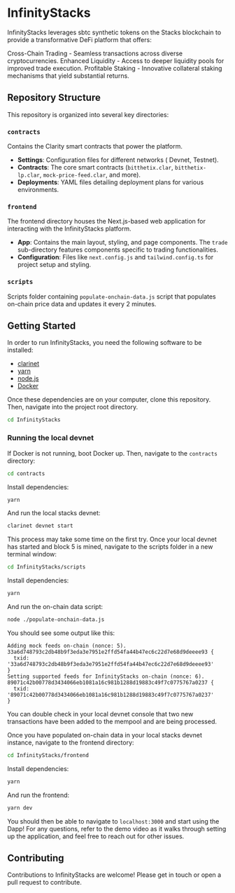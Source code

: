 
# InfinityStacks

InfinityStacks leverages sbtc synthetic tokens on the Stacks blockchain to provide a transformative DeFi platform that offers:

Cross-Chain Trading - Seamless transactions across diverse cryptocurrencies.
Enhanced Liquidity - Access to deeper liquidity pools for improved trade execution.
Profitable Staking - Innovative collateral staking mechanisms that yield substantial returns.



## Repository Structure
This repository is organized into several key directories:

### `contracts`
Contains the Clarity smart contracts that power the platform.

- **Settings**: Configuration files for different networks ( Devnet, Testnet).
- **Contracts**: The core smart contracts (`bitthetix.clar`, `bitthetix-lp.clar`, `mock-price-feed.clar`, and more).
- **Deployments**: YAML files detailing deployment plans for various environments.

### `frontend`
The frontend directory houses the Next.js-based web application for interacting with the InfinityStacks platform.

- **App**: Contains the main layout, styling, and page components. The `trade` sub-directory features components specific to trading functionalities.
- **Configuration**: Files like `next.config.js` and `tailwind.config.ts` for project setup and styling.

### `scripts`
Scripts folder containing `populate-onchain-data.js` script that populates on-chain price data and updates it every 2 minutes.

## Getting Started
In order to run InfinityStacks, you need the following software to be installed: 
- [clarinet](https://github.com/hirosystems/clarinet)
- [yarn](https://yarnpkg.com/)
- [node.js](https://nodejs.org/en/download)
- [Docker](https://www.docker.com/)

Once these dependencies are on your computer, clone this repository. Then, navigate into the project root directory.

```bash
cd InfinityStacks
```

### Running the local devnet

If Docker is not running, boot Docker up. Then, navigate to the `contracts` directory:

```bash
cd contracts
```

Install dependencies:

```bash
yarn
```

And run the local stacks devnet:

```bash
clarinet devnet start
```

This process may take some time on the first try. Once your local devnet has started and block 5 is mined, navigate to the scripts folder in a new terminal window:

```bash
cd InfinityStacks/scripts
```

Install dependencies:

```bash
yarn
```

And run the on-chain data script:

```bash
node ./populate-onchain-data.js
```

You should see some output like this:
```
Adding mock feeds on-chain (nonce: 5).
33a6d748793c2db48b9f3eda3e7951e2ffd54fa44b47ec6c22d7e68d9deeee93 {
  txid: '33a6d748793c2db48b9f3eda3e7951e2ffd54fa44b47ec6c22d7e68d9deeee93'
}
Setting supported feeds for InfinityStacks on-chain (nonce: 6).
89071c42b00778d3434066eb1081a16c981b1288d19883c49f7c0775767a0237 {
  txid: '89071c42b00778d3434066eb1081a16c981b1288d19883c49f7c0775767a0237'
}
```

You can double check in your local devnet console that two new transactions have been added to the mempool and are being processed.

Once you have populated on-chain data in your local stacks devnet instance, navigate to the frontend directory:

```bash
cd InfinityStacks/frontend
```

Install dependencies:

```bash
yarn
```

And run the frontend:

```bash
yarn dev
```

You should then be able to navigate to `localhost:3000` and start using the Dapp! For any questions, refer to the demo video as it walks through setting up the application, and feel free to reach out for other issues.


## Contributing

Contributions to InfinityStacks are welcome! Please get in touch or open a pull request to contribute.